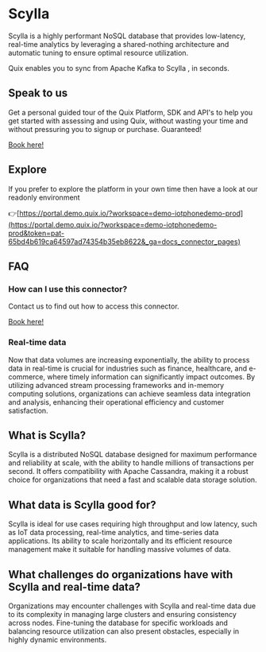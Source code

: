 <!--[tech-name]-->
# Scylla

<!--[blurb-about-tech]-->
Scylla is a highly performant NoSQL database that provides low-latency, real-time analytics by leveraging a shared-nothing architecture and automatic tuning to ensure optimal resource utilization.

Quix enables you to sync from Apache Kafka <span id="to_or_from">to</span> <span id="techname">Scylla</span> , in seconds.

## Speak to us

Get a personal guided tour of the Quix Platform, SDK and API's to help you get started with assessing and using Quix, without wasting your time and without pressuring you to signup or purchase. Guaranteed!

[Book here!](https://quix.io/book-a-demo)


## Explore

If you prefer to explore the platform in your own time then have a look at our readonly environment

👉[https://portal.demo.quix.io/?workspace=demo-iotphonedemo-prod](https://portal.demo.quix.io/?workspace=demo-iotphonedemo-prod&token=pat-65bd4b619ca64597ad74354b35eb8622&_ga=docs_connector_pages)


## FAQ 

### How can I use this connector?

Contact us to find out how to access this connector.

[Book here!](https://quix.io/book-a-demo)

### Real-time data

Now that data volumes are increasing exponentially, the ability to process data in real-time is crucial for industries such as finance, healthcare, and e-commerce, where timely information can significantly impact outcomes. By utilizing advanced stream processing frameworks and in-memory computing solutions, organizations can achieve seamless data integration and analysis, enhancing their operational efficiency and customer satisfaction.

## What is <span id="techname">Scylla</span>?

<!--[tech-seo-text]-->
Scylla is a distributed NoSQL database designed for maximum performance and reliability at scale, with the ability to handle millions of transactions per second. It offers compatibility with Apache Cassandra, making it a robust choice for organizations that need a fast and scalable data storage solution.

## What data is <span id="techname">Scylla</span> good for?

<!--[tech-data-seo-text]-->
Scylla is ideal for use cases requiring high throughput and low latency, such as IoT data processing, real-time analytics, and time-series data applications. Its ability to scale horizontally and its efficient resource management make it suitable for handling massive volumes of data.

## What challenges do organizations have with <span id="techname">Scylla</span> and real-time data?

<!--[tech-challenges-seo-text]-->
Organizations may encounter challenges with Scylla and real-time data due to its complexity in managing large clusters and ensuring consistency across nodes. Fine-tuning the database for specific workloads and balancing resource utilization can also present obstacles, especially in highly dynamic environments.